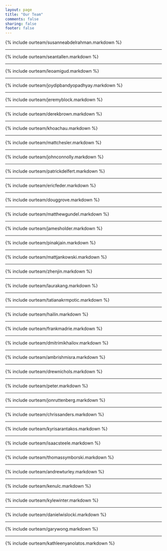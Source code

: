 ```yaml
---
layout: page
title: "Our Team"
comments: false
sharing: false
footer: false
---
```

{% include ourteam/susanneabdelrahman.markdown %}
****
{% include ourteam/seantallen.markdown %}
****
{% include ourteam/leoamigud.markdown %}
****
{% include ourteam/joydipbandyopadhyay.markdown %}
****
{% include ourteam/jeremyblock.markdown %}
****
{% include ourteam/derekbrown.markdown %}
****
{% include ourteam/khoachau.markdown %}
****
{% include ourteam/mattchesler.markdown %}
****
{% include ourteam/johnconnolly.markdown %}
****
{% include ourteam/patrickdelfert.markdown %}
****
{% include ourteam/ericfeder.markdown %}
****
{% include ourteam/douggrove.markdown %}
****
{% include ourteam/matthewgundel.markdown %}
****
{% include ourteam/jamesholder.markdown %}
****
{% include ourteam/pinakjain.markdown %}
****
{% include ourteam/mattjankowski.markdown %}
****
{% include ourteam/zhenjin.markdown %}
****
{% include ourteam/laurakang.markdown %}
****
{% include ourteam/tatianakrmpotic.markdown %}
****
{% include ourteam/hailin.markdown %}
****
{% include ourteam/frankmadrie.markdown %}
****
{% include ourteam/dmitrimikhailov.markdown %}
***
{% include ourteam/ambrishmisra.markdown %}
****
{% include ourteam/drewnichols.markdown %}
****
{% include ourteam/peter.markdown %}
***
{% include ourteam/jonruttenberg.markdown %}
****
{% include ourteam/chrissanders.markdown %}
****
{% include ourteam/kyrisarantakos.markdown %}
****
{% include ourteam/isaacsteele.markdown %}
****
{% include ourteam/thomassymborski.markdown %}
****
{% include ourteam/andrewturley.markdown %}
****
{% include ourteam/kenulc.markdown %}
****
{% include ourteam/kylewinter.markdown %}
****
{% include ourteam/danielwislocki.markdown %}
****
{% include ourteam/garywong.markdown %}
****
{% include ourteam/kathleenyanolatos.markdown %}
